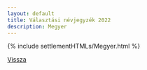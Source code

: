 ```yaml
---
layout: default
title: Választási névjegyzék 2022
description: Megyer
---
```


{% include settlementHTMLs/Megyer.html %}

[Vissza](../)